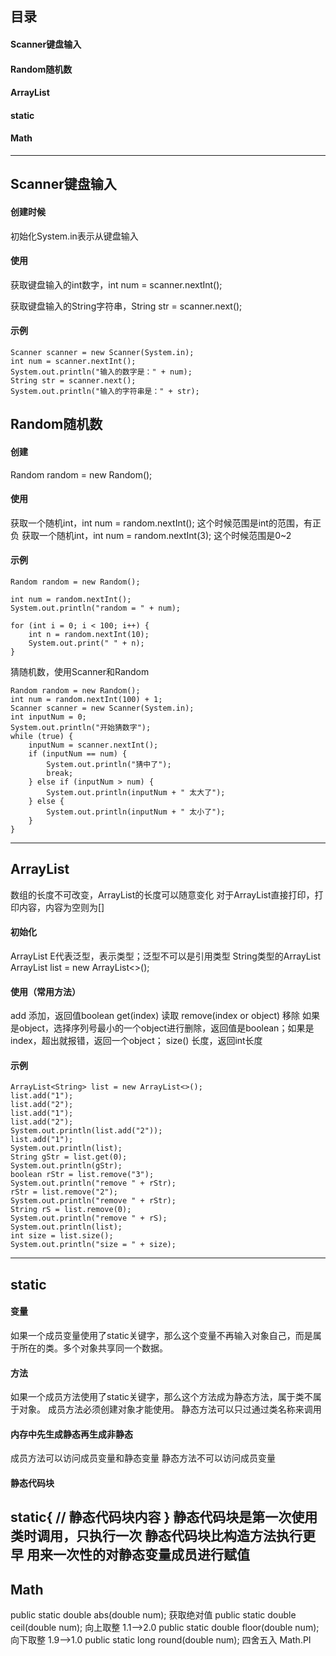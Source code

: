 ## 目录
#### Scanner键盘输入
#### Random随机数
#### ArrayList
#### static
#### Math

------
## Scanner键盘输入
#### 创建时候
初始化System.in表示从键盘输入

#### 使用
获取键盘输入的int数字，int num = scanner.nextInt();

获取键盘输入的String字符串，String str = scanner.next();

#### 示例
```$xslt
Scanner scanner = new Scanner(System.in);
int num = scanner.nextInt();
System.out.println("输入的数字是：" + num);
String str = scanner.next();
System.out.println("输入的字符串是：" + str);
```
## Random随机数
#### 创建
Random random = new Random();

#### 使用
获取一个随机int，int num = random.nextInt(); 这个时候范围是int的范围，有正负
获取一个随机int，int num = random.nextInt(3); 这个时候范围是0~2

#### 示例
```$xslt
Random random = new Random();

int num = random.nextInt();
System.out.println("random = " + num);

for (int i = 0; i < 100; i++) {
    int n = random.nextInt(10);
    System.out.print(" " + n);
}
```

猜随机数，使用Scanner和Random
```$xslt
Random random = new Random();
int num = random.nextInt(100) + 1;
Scanner scanner = new Scanner(System.in);
int inputNum = 0;
System.out.println("开始猜数字");
while (true) {
    inputNum = scanner.nextInt();
    if (inputNum == num) {
        System.out.println("猜中了");
        break;
    } else if (inputNum > num) {
        System.out.println(inputNum + " 太大了");
    } else {
        System.out.println(inputNum + " 太小了");
    }
}
```
----
## ArrayList
数组的长度不可改变，ArrayList的长度可以随意变化
对于ArrayList直接打印，打印内容，内容为空则为[]
#### 初始化
ArrayList<E> E代表泛型，表示类型；泛型不可以是引用类型
String类型的ArrayList ArrayList<String> list = new ArrayList<>();
#### 使用（常用方法）
add 添加，返回值boolean
get(index) 读取
remove(index or object) 移除 如果是object，选择序列号最小的一个object进行删除，返回值是boolean；如果是index，超出就报错，返回一个object；
size() 长度，返回int长度
#### 示例
```
ArrayList<String> list = new ArrayList<>();
list.add("1");
list.add("2");
list.add("1");
list.add("2");
System.out.println(list.add("2"));
list.add("1");
System.out.println(list);
String gStr = list.get(0);
System.out.println(gStr);
boolean rStr = list.remove("3");
System.out.println("remove " + rStr);
rStr = list.remove("2");
System.out.println("remove " + rStr);
String rS = list.remove(0);
System.out.println("remove " + rS);
System.out.println(list);
int size = list.size();
System.out.println("size = " + size);
```
----
## static
#### 变量
如果一个成员变量使用了static关键字，那么这个变量不再输入对象自己，而是属于所在的类。多个对象共享同一个数据。
#### 方法
如果一个成员方法使用了static关键字，那么这个方法成为静态方法，属于类不属于对象。
成员方法必须创建对象才能使用。
静态方法可以只过通过类名称来调用
#### 内存中先生成静态再生成非静态
成员方法可以访问成员变量和静态变量
静态方法不可以访问成员变量
#### 静态代码块 
static{ // 静态代码块内容 }
静态代码块是第一次使用类时调用，只执行一次
静态代码块比构造方法执行更早
用来一次性的对静态变量成员进行赋值
----
## Math
public static double abs(double num); 获取绝对值
public static double ceil(double num); 向上取整 1.1-->2.0
public static double floor(double num); 向下取整 1.9-->1.0
public static long round(double num); 四舍五入
Math.PI 
